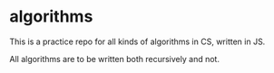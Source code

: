 # algorithms
This is a practice repo for all kinds of algorithms in CS, written in JS.

All algorithms are to be written both recursively and not.
